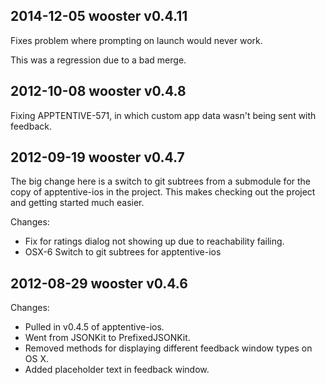 2014-12-05 wooster v0.4.11
--------------------------
Fixes problem where prompting on launch would never work.

This was a regression due to a bad merge.

2012-10-08 wooster v0.4.8
-------------------------

Fixing APPTENTIVE-571, in which custom app data wasn't being sent with feedback.

2012-09-19 wooster v0.4.7
-------------------------
The big change here is a switch to git subtrees from a submodule for the copy of apptentive-ios in the project. This makes checking out the project and getting started much easier.

Changes:

* Fix for ratings dialog not showing up due to reachability failing.
* OSX-6 Switch to git subtrees for apptentive-ios

2012-08-29 wooster v0.4.6
-------------------------
Changes:

* Pulled in v0.4.5 of apptentive-ios.
* Went from JSONKit to PrefixedJSONKit.
* Removed methods for displaying different feedback window types on OS X.
* Added placeholder text in feedback window.
